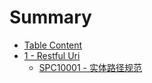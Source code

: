 # Summary

* [Table Content](README.md)
* [1 - Restful Uri](1-restful-uri.md)
  * [SPC10001 - 实体路径规范](1-restful-uri/spc10001-lu-jing-she-zhi-gui-fan.md)

